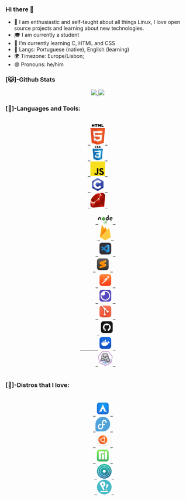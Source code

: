 ### Hi there 👋
- 👤 I am enthusiastic and self-taught about all things Linux, I love open source projects and learning about new technologies.
- 🎓 I am currently a student
- 🌱 I’m currently learning C, HTML and CSS
- 💬 Langs: Portuguese (native), English (learning)
- 🌍 Timezone: Europe/Lisbon;
- 😄 Pronouns: he/him

### [🐱]-Github Stats

  <div class="stats" align="center">
  <a href="https://github.com/astindev">
  <img height="130em" src="https://github-readme-stats.vercel.app/api?username=astindev&show_icons=true&theme=tokyonight&include_all_commits=true&count_private=true"/>
  <img height="130em" src="https://github-readme-stats.vercel.app/api/top-langs/?username=astindev&layout=compact&langs_count=16&theme=tokyonight"/>
  </a>
</div>

<div>
  
### [🔨]-Languages and Tools:

<div class="languages" align="center">
<code>
<a href="https://developer.mozilla.org/en-US/docs/Web/HTML" target="_blank"> <img src="https://github.com/astindev/astindev/blob/main/.github/logos/html-5.svg" alt="HTML5" width="40"/> </a>
<a href="https://developer.mozilla.org/en-US/docs/Web/CSS" target="_blank"> <img src="https://github.com/astindev/astindev/blob/main/.github/logos/css3.svg" alt="CSS" width="40"/> </a>
<a href="https://developer.mozilla.org/en-US/docs/Web/JavaScript" target="_blank"> <img src="https://github.com/astindev/astindev/blob/main/.github/logos/javascript.svg" alt="JavaScript" width="40"/> </a>
<a href="https://www.tutorialspoint.com/cprogramming/c_quick_guide.htm" target="_blank"> <img src="https://github.com/astindev/astindev/blob/main/.github/logos/clang.svg" alt="C" width="40"/> 
<a href="https://www.ruby-lang.org/en/" target="_blank"> <img src="https://github.com/astindev/astindev/blob/main/.github/logos/ruby_lang.png" alt="Ruby" width="40"/> </a>
</code>
</div>

<div class="tools" align="center">
   <code>
      <a href="https://nodejs.org" target="_blank"> <img src="https://github.com/astindev/astindev/blob/main/.github/logos/nodejs.svg" alt="nodejs" width="40"/> </a>
      <a href="https://firebase.google.com/?hl=pt-br" target="_blank"> <img src="https://github.com/astindev/astindev/blob/main/.github/logos/firebase.svg" alt="firebase" width="30"/> </a>
      <a href="https://code.visualstudio.com/" target="_blank"> <img src="https://github.com/astindev/astindev/blob/main/.github/logos/vscode.png" alt="vscode" width="40"/> </a>
      <a href="https://www.sublimetext.com/" target="_blank"> <img src="https://github.com/astindev/astindev/blob/main/.github/logos/sublime.png" alt="sublime" width="40"/> </a>  
      <a href="https://www.postman.com/" target="_blank"> <img src="https://github.com/astindev/astindev/blob/main/.github/logos/postman.png" alt="Postman" width="40"/> </a>
      <a href="https://insomnia.rest" target="_blank"> <img src="https://github.com/astindev/astindev/blob/main/.github/logos/insomnia.png" alt="insomnia" width="40"/> </a>
      <a href="https://git-scm.com/" target="_blank"> <img src="https://github.com/astindev/astindev/blob/main/.github/logos/git.png" alt="git" width="40"/> </a>
      <a href="https://github.com/" target="_blank"> <img src="https://github.com/astindev/astindev/blob/main/.github/logos/github.png" alt="github" width="40"/>
      <a href="https://www.docker.com/" target="_blank"> <img src="https://github.com/astindev/astindev/blob/main/.github/logos/docker.png" alt="docker" width="40"/> </a>
      <a href="https://podman.io/" target="_blank"> <img src="https://github.com/astindev/astindev/blob/main/.github/logos/podman.png" alt="podman" width="40"/> </a>
  </code>
</div>

### [🐧]-Distros that I love:

<div class="distros" align="center">  
  <code>
    <a href="https://archlinux.org/" target="_blank"> <img src="https://github.com/astindev/astindev/blob/main/.github/logos/Arch.png" alt="Arch" width="40"/> </a>
    <a href="https://getfedora.org/" target="_blank"> <img src="https://github.com/astindev/astindev/blob/main/.github/logos/fedora.png" alt="Fedora" width="40"/> </a>
    <a href="https://ubuntu.com/" target="_blank"> <img src="https://github.com/astindev/astindev/blob/main/.github/logos/ubuntu.png" alt="Ubuntu" width="40" height="40"/> </a>
    <a href="https://manjaro.org/" target="_blank"> <img src="https://github.com/astindev/astindev/blob/main/.github/logos/manjaro.png" alt="Manjaro" width="40"/> </a>
     <a href="https://neon.kde.org/" target="_blank"> <img src=".github/logos/neon.svg" alt="Kde Neon" width="40"/> </a>
     <a href="https://pop.system76.com/" target="_blank"> <img src="https://github.com/astindev/astindev/blob/main/.github/logos/pop.png" alt="Pop!_OS" width="40"/> </a>
 </code>
</div>
